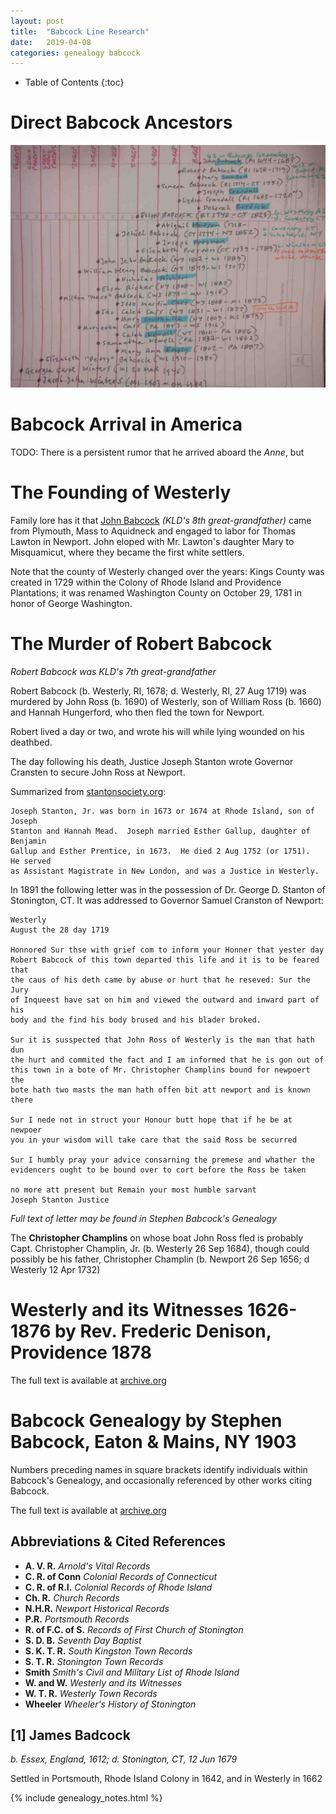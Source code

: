 ```yaml
---
layout: post
title:  "Babcock Line Research"
date:   2019-04-08
categories: genealogy babcock
---
```


  * Table of Contents
  {:toc}


# Direct Babcock Ancestors
![Direct Ancestors of the Babcock Line](/assets/genealogy/babcock.direct.ancestors.jpg)

# Babcock Arrival in America

TODO: There is a persistent rumor that he arrived aboard the *Anne*, but  


# The Founding of Westerly

Family lore has it that [John Babcock](#babcock-john) *(KLD's 8th great-grandfather)*
came from Plymouth, Mass to Aquidneck and engaged to labor for Thomas Lawton
in Newport.  John eloped with Mr. Lawton's daughter Mary to Misquamicut, where
they became the first white settlers.

Note that the county of Westerly changed over the years: Kings County was
created in 1729 within the Colony of Rhode Island and Providence Plantations; it
was renamed Washington County on October 29, 1781 in honor of George Washington.


# The Murder of Robert Babcock
*Robert Babcock was KLD's 7th great-grandfather*

Robert Babcock (b. Westerly, RI, 1678; d. Westerly, RI, 27 Aug 1719) was
murdered by John Ross (b. 1690) of Westerly, son of William Ross (b. 1660)
and Hannah Hungerford, who then fled the town for Newport.

Robert lived a day or two, and wrote his will while lying wounded on his deathbed.

The day following his death, Justice Joseph Stanton wrote Governor Cransten to
secure John Ross at Newport.

Summarized from [stantonsociety.org](http://stantonsociety.org/Second%20Site/p8.htm):

    Joseph Stanton, Jr. was born in 1673 or 1674 at Rhode Island, son of Joseph
    Stanton and Hannah Mead.  Joseph married Esther Gallup, daughter of Benjamin
    Gallup and Esther Prentice, in 1673.  He died 2 Aug 1752 (or 1751).  He served
    as Assistant Magistrate in New London, and was a Justice in Westerly.

In 1891 the following letter was in the possession of Dr. George D. Stanton of
Stonington, CT.  It was addressed to Governor Samuel Cranston of Newport:

    Westerly
    August the 28 day 1719
    
    Honnored Sur thse with grief com to inform your Honner that yester day
    Robert Babcock of this town departed this life and it is to be feared that
    the caus of his deth came by abuse or hurt that he reseved: Sur the Jury
    of Inqueest have sat on him and viewed the outward and inward part of his
    body and the find his body brused and his blader broked.
    
    Sur it is susspected that John Ross of Westerly is the man that hath dun
    the hurt and commited the fact and I am informed that he is gon out of
    this town in a bote of Mr. Christopher Champlins bound for newpoert the
    bote hath two masts the man hath offen bit att newport and is known there
    
    Sur I nede not in struct your Honour butt hope that if he be at newpoer
    you in your wisdom will take care that the said Ross be securred
    
    Sur I humbly pray your advice consarning the premese and whather the
    evidencers ought to be bound over to cort before the Ross be taken
    
    no more att present but Remain your most humble sarvant
    Joseph Stanton Justice

*Full text of letter may be found in Stephen Babcock's Genealogy*

The **Christopher Champlins** on whose boat John Ross fled is probably Capt.
Christopher Champlin, Jr. (b. Westerly 26 Sep 1684), though could possibly be
his father, Christopher Champlin (b. Newport 26 Sep 1656; d Westerly 12 Apr 1732)


# Westerly and its Witnesses 1626-1876 by Rev. Frederic Denison, Providence 1878

The full text is available at [archive.org](https://archive.org/details/westerlyrhodeisl00deni/page/n4)


# Babcock Genealogy by Stephen Babcock, Eaton & Mains, NY 1903

Numbers preceding names in square brackets identify individuals within
Babcock's Genealogy, and occasionally referenced by other works citing Babcock.

The full text is available at [archive.org](https://archive.org/details/babcockgenealogy00babc/page/n5)

## Abbreviations & Cited References

  * **A. V. R.** *Arnold's Vital Records*
  * **C. R. of Conn** *Colonial Records of Connecticut*
  * **C. R. of R.I.** *Colonial Records of Rhode Island*
  * **Ch. R.** *Church Records*
  * **N.H.R.** *Newport Historical Records*
  * **P.R.** *Portsmouth Records*
  * **R. of F.C. of S.** *Records of First Church of Stonington*
  * **S. D. B.** *Seventh Day Baptist*
  * **S. K. T. R.** *South Kingston Town Records*
  * **S. T. R.** *Stonington Town Records*
  * **Smith** *Smith's Civil and Military List of Rhode Island*
  * **W. and W.** *Westerly and its Witnesses*
  * **W. T. R.** *Westerly Town Records*
  * **Wheeler** *Wheeler's History of Stonington*

<a id="babcock-1"></a><a id="badcock-james-1612"></a>
## [1] James Badcock
*b. Essex, England, 1612; d. Stonington, CT, 12 Jun 1679*

Settled in Portsmouth, Rhode Island Colony in 1642, and in Westerly in 1662


{% include genealogy_notes.html %}
